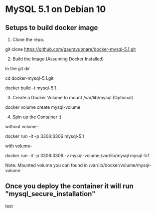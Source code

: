 # MySQL 5.1 on Debian 10

## Setups to build docker image

1) Clone the repo.

git clone https://github.com/gauravubnare/docker-mysql-5.1.git

2) Build the Image (Assuming Docker Installed)

In the git dir 

cd docker-mysql-5.1.git

docker build -t mysql-5.1 .

3) Create a Docker Volume to mount /var/lib/mysql (Optional)

docker volume create mysql-volume

4) Spin up the Container :)

without volume- 

docker run -it -p 3306:3306 mysql-5.1 

with volume-

docker run -it -p 3306:3306 -v mysql-volume:/var/lib/mysql mysql-5.1 

Note: Mounted volume you can found in /var/lib/docker/volume/mysql-volume

## Once you deploy the container it will run "mysql_secure_installation"

test

